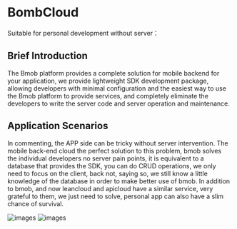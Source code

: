 # **BombCloud**
Suitable for personal development without server：
## Brief Introduction
The Bmob platform provides a complete solution for mobile backend for your application, we provide lightweight SDK development package, allowing developers with minimal configuration and the easiest way to use the Bmob platform to provide services, and completely eliminate the developers to write the server code and server operation and maintenance. 

## Application Scenarios
In commenting, the APP side can be tricky without server intervention. The mobile back-end cloud the perfect solution to this problem, bmob solves the individual developers no server pain points, it is equivalent to a database that provides the SDK, you can do CRUD operations, we only need to focus on the client, back not, saying so, we still know a little knowledge of the database in order to make better use of bmob. In addition to bmob, and now leancloud and apicloud have a similar service, very grateful to them, we just need to solve, personal app can also have a slim chance of survival.

![images](http://upload-images.jianshu.io/upload_images/3794407-b3e999ebc2aed89a.png?imageMogr2/auto-orient/strip%7CimageView2/2/w/1240)
![images](http://upload-images.jianshu.io/upload_images/3794407-dd1a2ea8eaa10852.png?imageMogr2/auto-orient/strip%7CimageView2/2/w/1240)
